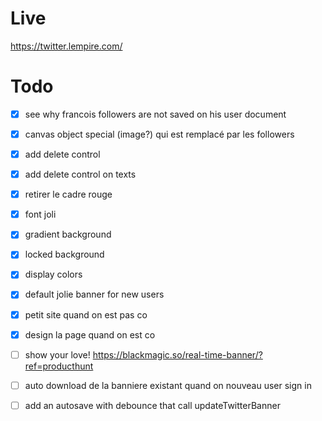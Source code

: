 # Live

https://twitter.lempire.com/

# Todo

- [x] see why francois followers are not saved on his user document
- [x] canvas object special (image?) qui est remplacé par les followers
- [x] add delete control
- [x] add delete control on texts
- [x] retirer le cadre rouge
- [x] font joli
- [x] gradient background
- [x] locked background
- [x] display colors
- [x] default jolie banner for new users
- [x] petit site quand on est pas co
- [x] design la page quand on est co

- [ ] show your love! https://blackmagic.so/real-time-banner/?ref=producthunt
- [ ] auto download de la banniere existant quand on nouveau user sign in
- [ ] add an autosave with debounce that call updateTwitterBanner
